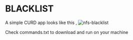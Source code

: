 # BLACKLIST
A simple CURD app looks like this , 
![nfs-blacklist](https://github.com/user-attachments/assets/9d72d2bd-6d99-4b56-aa43-c9402676fc00)

Check commands.txt to download and run on your machine